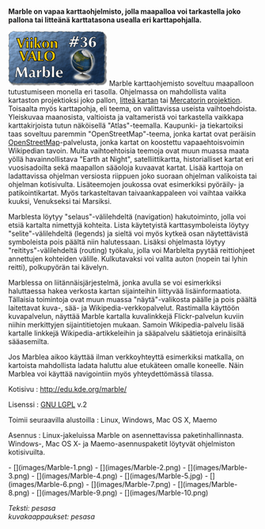 <!--
Title: 1x36 Marble - Viikon VALO #36
Date: 2011/09/04
Pageimage: valo36-marble.png
Tags: Linux,Windows,Mac OS X,Maemo,Kartta,Tiede
-->

**Marble on vapaa karttaohjelmisto, jolla maapalloa voi tarkastella joko
pallona tai litteänä karttatasona usealla eri karttapohjalla.**

![](images/valo36-marble.png "fig:valo36-marble.png") Marble karttaohjemisto
soveltuu maapalloon tutustumiseen monella eri tasolla. Ohjelmassa on
mahdollista valita kartaston projektioksi joko pallon, [litteä
kartan](http://en.wikipedia.org/wiki/Equirectangular_projection) tai
[Mercatorin
projektion](http://fi.wikipedia.org/wiki/Mercatorin_projektio).
Toisaalta myös karttapohja, eli teema, on valittavissa useista
vaihtoehdoista. Yleiskuvaa maanosista, valtioista ja valtameristä voi
tarkastella vaikkapa karttakirjoista tutun näköisellä "Atlas"-teemalla.
Kaupunki- ja tiekartoiksi taas soveltuu paremmin "OpenStreetMap"-teema,
jonka kartat ovat peräisin
[OpenStreetMap](http://www.openstreetmap.org/)-palvelusta, jonka kartat
on koostettu vapaaehtoisvoimin Wikipedian tavoin. Muita vaihtoehtoisia
teemoja ovat muun muassa maata yöllä havainnollistava "Earth at Night",
satelliittikartta, historialliset kartat eri vuosisadoilta sekä
maapallon sääoloja kuvaavat kartat. Lisää karttoja on ladattavissa
ohjelman versiosta riippuen joko suoraan ohjelman valikoista tai
ohjelman kotisivulta. Lisäteemojen joukossa ovat esimerkiksi pyöräily-
ja patikointikartat. Myös tarkasteltavan taivaankappaleen voi vaihtaa
vaikka kuuksi, Venukseksi tai Marsiksi.

Marblesta löytyy "selaus"-välilehdeltä (navigation) hakutoiminto, jolla
voi etsiä kartalta nimettyjä kohteita. Lista käytetyistä
karttasymboleista löytyy "selite"-välilehdeltä (legends) ja sieltä voi
myös kytkeä osan näytettävistä symboleista pois päältä niin halutessaan.
Lisäksi ohjelmasta löytyy "reititys"-välilehdeltä (routing) työkalu,
jolla voi Marblelta pyytää reittiohjeet annettujen kohteiden välille.
Kulkutavaksi voi valita auton (nopein tai lyhin reitti), polkupyörän tai
kävelyn.

Marblessa on liitännäisjärjestelmä, jonka avulla se voi esimerkiksi
haluttaessa hakea verkosta kartan sijainteihin liittyvää
lisäinformaatiota. Tällaisia toimintoja ovat muun muassa
"näytä"-valikosta päälle ja pois päältä laitettavat kuva-, sää- ja
Wikipedia-verkkopalvelut. Rastimalla käyttöön kuvapalvelun, näyttää
Marble kartalla kuvalinkkejä Flickr-palvelun kuviin niihin merkittyjen
sijaintitietojen mukaan. Samoin Wikipedia-palvelu lisää kartalle
linkkejä Wikipedia-artikkeleihin ja sääpalvelu säätietoja erinäisiltä
sääasemilta.

Jos Marblea aikoo käyttää ilman verkkoyhteyttä esimerkiksi matkalla, on
kartoista mahdollista ladata haluttu alue etukäteen omalle koneelle.
Näin Marblea voi käyttää navigointiin myös yhteydettömässä tilassa.

Kotisivu
:   <http://edu.kde.org/marble/>

Lisenssi
:   [GNU LGPL](GNU_LGPL) v.2

Toimii seuraavilla alustoilla
:   Linux, Windows, Mac OS X, Maemo

Asennus
:   Linux-jakeluissa Marble on asennettavissa paketinhallinnasta.
    Windows-, Mac OS X- ja Maemo-asennuspaketit löytyvät ohjelmiston
    kotisivuilta.

<div class="psgallery" markdown="1">
-   [](images/Marble-1.png)
-   [](images/Marble-2.png)
-   [](images/Marble-3.png)
-   [](images/Marble-4.png)
-   [](images/Marble-5.jpg)
-   [](images/Marble-6.png)
-   [](images/Marble-7.png)
-   [](images/Marble-8.png)
-   [](images/Marble-9.png)
-   [](images/Marble-10.png)
</div>

*Teksti: pesasa* <br />
*kuvakaappaukset: pesasa*
